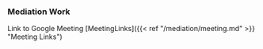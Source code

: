 ### Mediation Work

Link to Google Meeting [MeetingLinks]({{< ref "/mediation/meeting.md" >}} "Meeting Links")